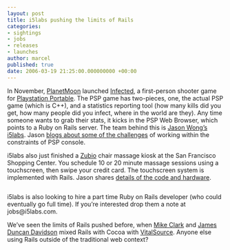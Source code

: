 ```yaml
---
layout: post
title: i5labs pushing the limits of Rails
categories:
- sightings
- jobs
- releases
- launches
author: marcel
published: true
date: 2006-03-19 21:25:00.000000000 +00:00
---
```

<p>In November, <a href="http://www.planetmoon.com/">PlanetMoon</a> launched <a href="http://www.infected.com/">Infected</a>, a first-person shooter game for <a href="http://www.amazon.com/exec/obidos/redirect?link_code=ur2&amp;tag=jasonwong0b-20&amp;camp=1789&amp;creative=9325&amp;path=tg%2Fdetail%2F-%2FB0007TFLLC%2Fqid%3D1133837880%2Fsr%3D8-1%2Fref%3Dpd_bbs_1%3Fv%3Dglance%2526s%3Dvideogames%2526n%3D507846">Playstation Portable</a>. The <span class="caps">PSP</span> game has two-pieces, one, the actual <span class="caps">PSP</span> game (which is C++), and  a statistics reporting tool (how many kills did you get, how many people did you infect, where in the world are they).  Any time someone wants to grab their stats, it kicks in the <span class="caps">PSP</span> Web Browser, which points to a Ruby on Rails server. The team behind this is <a href="http://www.jasonwong.org/">Jason Wong&#8217;s</a> <a href="http://i5labs.com/">i5labs</a>. Jason <a href="http://www.jasonwong.org/articles/2006/02/06/infect-the-world">blogs about some of the challenges</a> of working within the constraints of <span class="caps">PSP</span> console.</p>
<p>i5labs also just finished a <a href="http://www.zubio.com/">Zubio</a> chair massage kiosk at the San Francisco Shopping Center. You schedule 10 or 20 minute massage sessions using a touchscreen, then swipe your credit card. The touchscreen system is implemented with Rails. Jason shares <a href="http://www.jasonwong.org/articles/2006/03/13/zubio-launches">details of the code and hardware</a>.</p>
<p><img src="https://weblog.rubyonrails.com/files/zubioscreen.jpg" alt="" /></p>
<p>i5labs is also looking to hire a part time Ruby on Rails                    developer (who could eventually go full time).  If you&#8217;re interested drop them a note at jobs@i5labs.com.</p>
<p>We&#8217;ve seen the limits of Rails pushed before, when <a href="http://www.clarkware.com/cgi/blosxom">Mike Clark</a> and <a href="http://duncandavidson.com/">James Duncan Davidson</a> mixed Rails with Cocoa with <a href="http://www.vitalsource.com/betterbooks/">VitalSource</a>. Anyone else using Rails outside of the traditional web context?</p>
